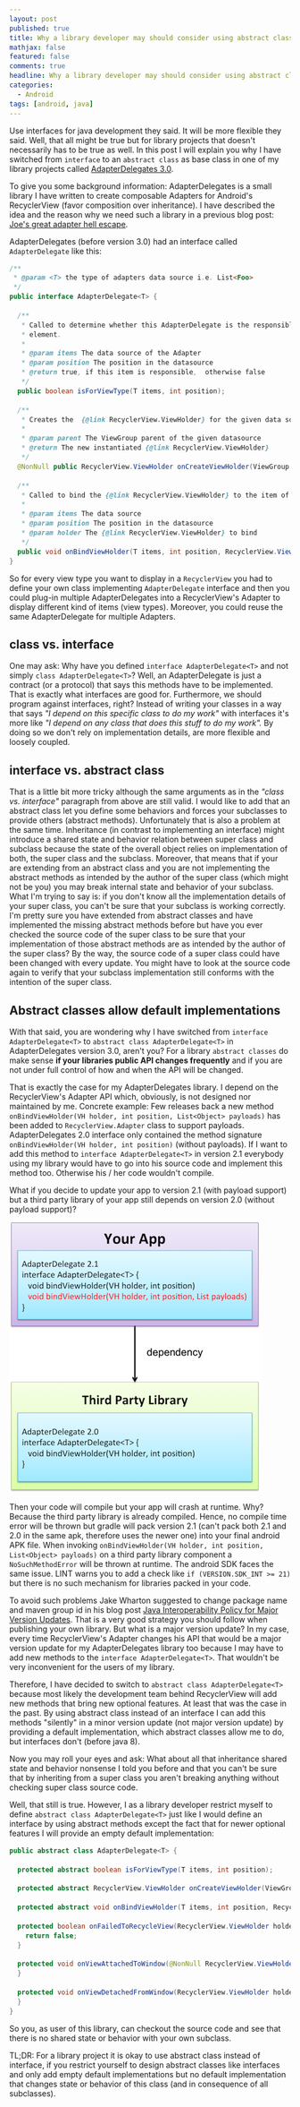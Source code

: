 ```yaml
---
layout: post
published: true
title: Why a library developer may should consider using abstract class instead of interface
mathjax: false
featured: false
comments: true
headline: Why a library developer may should consider using abstract class instead of interface
categories:
  - Android
tags: [android, java]
---
```


Use interfaces for java development they said. It will be more flexible they said. Well, that all might be true but for library projects that doesn't necessarily has to be true as well. In this post I will explain you why I have switched from `interface` to an `abstract class` as base class in one of my library projects called [AdapterDelegates 3.0](https://github.com/sockeqwe/AdapterDelegates).

To give you some background information: AdapterDelegates is a small library I have written to create composable Adapters for Android's RecyclerView (favor composition over inheritance). I have described the idea and the reason why we need such a library in a previous blog post: [Joe's great adapter hell escape](http://hannesdorfmann.com/android/adapter-delegates).

AdapterDelegates (before version 3.0) had an interface called `AdapterDelegate` like this:

```java
/**
 * @param <T> the type of adapters data source i.e. List<Foo>
 */
public interface AdapterDelegate<T> {

  /**
   * Called to determine whether this AdapterDelegate is the responsible for the given data
   * element.
   *
   * @param items The data source of the Adapter
   * @param position The position in the datasource
   * @return true, if this item is responsible,  otherwise false
   */
  public boolean isForViewType(T items, int position);

  /**
   * Creates the  {@link RecyclerView.ViewHolder} for the given data source item
   *
   * @param parent The ViewGroup parent of the given datasource
   * @return The new instantiated {@link RecyclerView.ViewHolder}
   */
  @NonNull public RecyclerView.ViewHolder onCreateViewHolder(ViewGroup parent);

  /**
   * Called to bind the {@link RecyclerView.ViewHolder} to the item of the datas source set
   *
   * @param items The data source
   * @param position The position in the datasource
   * @param holder The {@link RecyclerView.ViewHolder} to bind
   */
  public void onBindViewHolder(T items, int position, RecyclerView.ViewHolder holder);
}
```

So for every view type you want to display in a `RecyclerView` you had to define your own class implementing `AdapterDelegate` interface and then you could plug-in multiple  AdapterDelegates into a RecyclerView's Adapter to display different kind of items (view types). Moreover, you could reuse the same AdapterDelegate for multiple Adapters.

## class vs. interface
One may ask: Why have you defined `interface AdapterDelegate<T>` and not simply `class AdapterDelegate<T>`? Well, an AdapterDelegate is just a contract (or a protocol) that says this methods have to be implemented. That is exactly what interfaces are good for. Furthermore, we should program against interfaces, right? Instead of writing your classes in a way that says _"I depend on this specific class to do my work"_  with interfaces it's more like _"I depend on any class that does this stuff to do my work"._ By doing so we don't rely on implementation details, are more flexible and loosely coupled.

## interface vs. abstract class
That is a little bit more tricky although the same arguments as in the _"class vs. interface"_ paragraph from above are still valid. I would like to add that an abstract class let you define some behaviors and forces your subclasses to provide others (abstract methods). Unfortunately that is also a problem at the same time. Inheritance (in contrast to implementing an interface) might introduce a shared state and behavior relation between super class and subclass because the state of the overall object relies on implementation of both, the super class and the subclass. Moreover, that means that if your are extending from an abstract class and you are not implementing the abstract methods as intended by the author of the super class (which might not be you) you may break internal state and behavior of your subclass. What I'm trying to say is: if you don't know all the implementation details of your super class, you can't be sure that your subclass is working correctly. I'm pretty sure you have extended from abstract classes and have implemented the missing abstract methods before but have you ever checked the source code of the super class to be sure that your implementation of those abstract methods are as intended by the author of the super class? By the way, the source code of a super class  could have been changed with every update. You might have to look at the source code again to verify that your subclass implementation still conforms with the intention of the super class.

## Abstract classes allow default implementations
With that said, you are wondering why I have switched from `interface AdapterDelegate<T>` to `abstract class AdapterDelegate<T>` in AdapterDelegates version 3.0, aren't you? For a library `abstract classes` do make sense **if your libraries public API changes frequently** and if you are not under full control of how and when the API will be changed.

That is exactly the case for my AdapterDelegates library. I depend on the RecyclerView's Adapter API which, obviously, is not designed nor maintained by me. Concrete example:
Few releases back a new method `onBindViewHolder(VH holder, int position, List<Object> payloads)` has been added to `RecyclerView.Adapter` class to support payloads. AdapterDelegates 2.0 interface only contained the method signature `onBindViewHolder(VH holder, int position)` (without payloads).  If I want to add this method to `interface AdapterDelegate<T>` in version 2.1 everybody using my library would have to go into his source code and implement this method too. Otherwise his / her code wouldn't compile.

What if you decide to update your app to version 2.1 (with payload support) but a third party library of your app still depends on version 2.0 (without payload support)?

![dependencies](/images/adapterdelegates/dependencies.png)

Then your code will compile but your app will crash at runtime. Why? Because the third party library is already compiled. Hence, no compile time error will be thrown but gradle will pack version 2.1 (can't pack both 2.1 and 2.0 in the same apk, therefore uses the newer one) into your final android APK file. When invoking `onBindViewHolder(VH holder, int position, List<Object> payloads)` on a third party library component a `NoSuchMethodError` will be thrown at runtime. The android SDK faces the same issue. LINT warns you to add a check like `if (VERSION.SDK_INT >= 21)` but there is no such mechanism for libraries packed in your code.

To avoid such problems Jake Wharton suggested to change package name and maven group id in his blog post [Java Interoperability Policy for Major Version Updates](http://jakewharton.com/java-interoperability-policy-for-major-version-updates/).
That is a very good strategy you should follow when publishing your own library. But what is a major version update? In my case, every time RecyclerView's Adapter changes his API that would be a major version update for my AdapterDelegates library too because I may have to add new methods to the `interface AdapterDelegate<T>`. That wouldn't be very inconvenient for the users of my library.

Therefore, I have decided to switch to `abstract class AdapterDelegate<T>` because most likely the development team behind RecyclerView will add new methods that bring new optional features. At least that was the case in the past. By using abstract class instead of an interface I can add this methods "silently" in a minor version update (not major version update) by providing a default implementation, which abstract classes allow me to do, but interfaces don't (before java 8).

Now you may roll your eyes and ask: What about all that inheritance shared state and behavior nonsense I told you before and that you can't be sure that by inheriting from a super class you aren't breaking anything without checking super class source code.

Well, that still is true. However, I as a library developer restrict myself to define `abstract class AdapterDelegate<T>` just like I would define an interface by using abstract methods except the fact that for newer optional features I will provide an empty default implementation:

```java
public abstract class AdapterDelegate<T> {

  protected abstract boolean isForViewType(T items, int position);

  protected abstract RecyclerView.ViewHolder onCreateViewHolder(ViewGroup parent);

  protected abstract void onBindViewHolder(T items, int position, RecyclerView.ViewHolder holder, List<Object> payloads);

  protected boolean onFailedToRecycleView(RecyclerView.ViewHolder holder) {
    return false;
  }

  protected void onViewAttachedToWindow(@NonNull RecyclerView.ViewHolder holder) {
  }

  protected void onViewDetachedFromWindow(RecyclerView.ViewHolder holder) {
  }
}
```

So you, as user of this library, can checkout the source code and see that there is no shared state or behavior with your own subclass.


TL;DR: For a library project it is okay to use abstract class instead of interface, if you restrict yourself to design abstract classes like interfaces and only add empty default implementations but no default implementation that changes state or behavior of this class (and in consequence of all subclasses).
